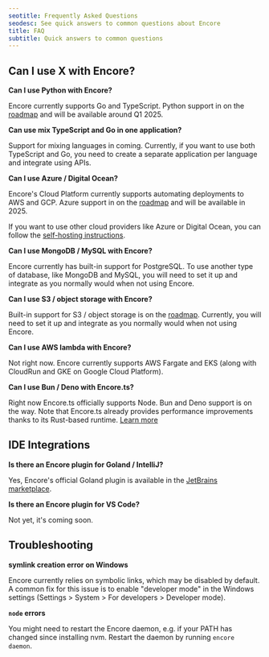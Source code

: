 ```yaml
---
seotitle: Frequently Asked Questions
seodesc: See quick answers to common questions about Encore
title: FAQ
subtitle: Quick answers to common questions
---
```


## Can I use X with Encore?

**Can I use Python with Encore?**

Encore currently supports Go and TypeScript. Python support in on the [roadmap](https://encore.dev/roadmap) and will be available around Q1 2025.

**Can use mix TypeScript and Go in one application?**

Support for mixing languages in coming. Currently, if you want to use both TypeScript and Go, you need to create a separate application per language and integrate using APIs.

**Can I use Azure / Digital Ocean?**

Encore's Cloud Platform currently supports automating deployments to AWS and GCP. Azure support in on the [roadmap](https://encore.dev/roadmap) and will be available in 2025.

If you want to use other cloud providers like Azure or Digital Ocean, you can follow the [self-hosting instructions](/docs/how-to/self-host).

**Can I use MongoDB / MySQL with Encore?**

Encore currently has built-in support for PostgreSQL. To use another type of database, like MongoDB and MySQL, you will need to set it up and integrate as you normally would when not using Encore.

**Can I use S3 / object storage with Encore?**

Built-in support for S3 / object storage is on the [roadmap](https://encore.dev/roadmap). Currently, you will need to set it up and integrate as you normally would when not using Encore.

**Can I use AWS lambda with Encore?**

Not right now. Encore currently supports AWS Fargate and EKS (along with CloudRun and GKE on Google Cloud Platform).

**Can I use Bun / Deno with Encore.ts?**

Right now Encore.ts officially supports Node. Bun and Deno support is on the way. Note that Encore.ts already provides performance improvements thanks to its Rust-based runtime. [Learn more](https://encore.dev/blog/event-loops)

## IDE Integrations

**Is there an Encore plugin for Goland / IntelliJ?**

Yes, Encore's official Goland plugin is available in the [JetBrains marketplace](https://plugins.jetbrains.com/plugin/20010-encore).

**Is there an Encore plugin for VS Code?**

Not yet, it's coming soon.

## Troubleshooting

**symlink creation error on Windows**

Encore currently relies on symbolic links, which may be disabled by default. A common fix for this issue is to enable "developer mode" in the Windows settings (Settings > System > For developers > Developer mode). 

**`node` errors**

You might need to restart the Encore daemon, e.g. if your PATH has changed since installing nvm. Restart the daemon by running `encore daemon`.

